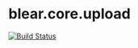 # blear.core.upload

[![Build Status][travis-img]][travis-url] 

[travis-img]: https://travis-ci.org/blearjs/blear.core.upload.svg?branch=master
[travis-url]: https://travis-ci.org/blearjs/blear.core.upload


